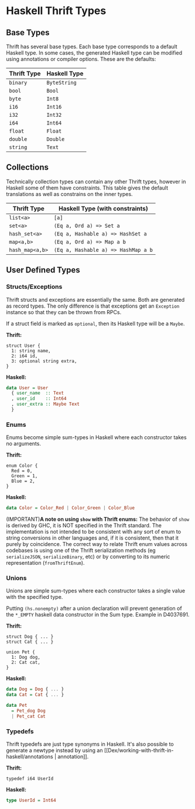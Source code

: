 # Haskell Thrift Types

## Base Types

Thrift has several base types. Each base type corresponds to a default Haskell type. In some cases, the generated Haskell type can be modified using annotations or compiler options. These are the defaults:

| Thrift Type | Haskell Type
| ----------- | ------------
| `binary`    | `ByteString`
| `bool`      | `Bool`
| `byte`      | `Int8`
| `i16`       | `Int16`
| `i32`       | `Int32`
| `i64`       | `Int64`
| `float`     | `Float`
| `double`    | `Double`
| `string`    | `Text`

## Collections

Technically collection types can contain any other Thrift types, however in Haskell some of them have constraints. This table gives the default translations as well as constrains on the inner types.

| Thrift Type | Haskell Type (with constraints)
| ----------- | ---
| `list<a>`   | `[a]`
| `set<a>`    | `(Eq a, Ord a) => Set a`
| `hash_set<a>` | `(Eq a, Hashable a) => HashSet a`
| `map<a,b>`  | `(Eq a, Ord a) => Map a b`
| `hash_map<a,b>` | `(Eq a, Hashable a) => HashMap a b`

## User Defined Types

### Structs/Exceptions

Thrift structs and exceptions are essentially the same. Both are generated as record types. The only difference is that exceptions get an `Exception` instance so that they can be thrown from RPCs.

If a struct field is marked as `optional`, then its Haskell type will be a `Maybe`.

**Thrift:**

```
struct User {
  1: string name,
  2: i64 id,
  3: optional string extra,
}
```

**Haskell:**

```haskell
data User = User
  { user_name  :: Text
  , user_id    :: Int64
  , user_extra :: Maybe Text
  }
```

### Enums

Enums become simple sum-types in Haskell where each constructor takes no arguments.

**Thrift:**

```
enum Color {
  Red = 0,
  Green = 1,
  Blue = 2,
}
```

**Haskell:**

```haskell
data Color = Color_Red | Color_Green | Color_Blue
```

(IMPORTANT)**A note on using `show` with Thrift enums:**
The behavior of `show` is derived by GHC, it is NOT specified in the Thrift standard. The implementation is not intended to be consistent with any sort of enum to string conversions in other languages and, if it is consistent, then that it purely by coincidence. The correct way to relate Thrift enum values across codebases is using one of the Thrift serialization methods (eg `serializeJSON`, `serializeBinary`, etc) or by converting to its numeric representation (`fromThriftEnum`).

### Unions

Unions are simple sum-types where each constructor takes a single value with the specified type.

Putting `(hs.nonempty)` after a union declaration will prevent generation of the `*_EMPTY` haskell data constructor in the Sum type. Example in D4037691.


**Thrift:**

```
struct Dog { ... }
struct Cat { ... }

union Pet {
  1: Dog dog,
  2: Cat cat,
}
```

**Haskell:**

```haskell
data Dog = Dog { ... }
data Cat = Cat { ... }

data Pet
  = Pet_dog Dog
  | Pet_cat Cat
```

### Typedefs

Thrift typedefs are just type synonyms in Haskell. It's also possible to generate a newtype instead by using an [[Dex/working-with-thrift-in-haskell/annotations | annotation]].

**Thrift:**

```
typedef i64 UserId
```

**Haskell:**

```haskell
type UserId = Int64
```
